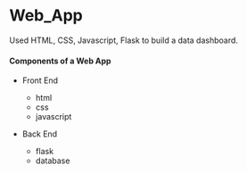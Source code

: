 # Web_App
Used HTML, CSS, Javascript, Flask to build a data dashboard.

#### Components of a Web App
- Front End
  - html
  - css
  - javascript
  
- Back End
  - flask
  - database

